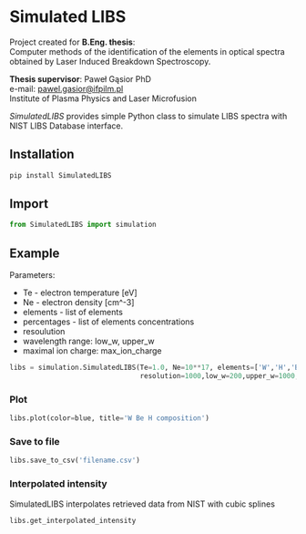 # Simulated LIBS

Project created for **B.Eng. thesis**:  
Computer methods of the identification of the elements in optical spectra obtained by Laser Induced Breakdown Spectroscopy.

**Thesis supervisor**: Paweł Gąsior PhD  
e-mail: pawel.gasior@ifpilm.pl  
Institute of Plasma Physics and Laser Microfusion

*SimulatedLIBS* provides simple Python class to simulate LIBS spectra with NIST LIBS Database interface.

## Installation
```python
pip install SimulatedLIBS
```
## Import 
```python
from SimulatedLIBS import simulation
```
## Example
Parameters:  
- Te - electron temperature [eV]
- Ne - electron density [cm^-3]
- elements - list of elements 
- percentages - list of elements concentrations
- resoulution
- wavelength range: low_w, upper_w
- maximal ion charge: max_ion_charge 
```python
libs = simulation.SimulatedLIBS(Te=1.0, Ne=10**17, elements=['W','H','Be'],percentages=[50,25,25],
                                resolution=1000,low_w=200,upper_w=1000,max_ion_charge=3)
```

### Plot
```python
libs.plot(color=blue, title='W Be H composition')
```

### Save to file
```python
libs.save_to_csv('filename.csv')
```

### Interpolated intensity
SimulatedLIBS interpolates retrieved data from NIST with cubic splines
```python
libs.get_interpolated_intensity
```
